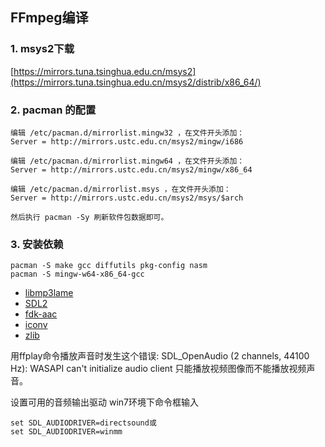 ## FFmpeg编译
### 1. msys2下载
[https://mirrors.tuna.tsinghua.edu.cn/msys2](https://mirrors.tuna.tsinghua.edu.cn/msys2/distrib/x86_64/)

### 2. pacman 的配置
```
编辑 /etc/pacman.d/mirrorlist.mingw32 ，在文件开头添加：
Server = http://mirrors.ustc.edu.cn/msys2/mingw/i686

编辑 /etc/pacman.d/mirrorlist.mingw64 ，在文件开头添加：
Server = http://mirrors.ustc.edu.cn/msys2/mingw/x86_64

编辑 /etc/pacman.d/mirrorlist.msys ，在文件开头添加：
Server = http://mirrors.ustc.edu.cn/msys2/msys/$arch

然后执行 pacman -Sy 刷新软件包数据即可。
```

### 3. 安装依赖
```
pacman -S make gcc diffutils pkg-config nasm
pacman -S mingw-w64-x86_64-gcc 
```
- [libmp3lame](https://github.com/gypified/libmp3lame)
- [SDL2](http://www.libsdl.org/download-2.0.php)
- [fdk-aac](http://www.linuxfromscratch.org/blfs/view/svn/multimedia/fdk-aac.html)
- [iconv](http://www.gnu.org/software/libiconv/)
- [zlib](https://github.com/madler/zlib)

用ffplay命令播放声音时发生这个错误:
SDL_OpenAudio (2 channels, 44100 Hz): WASAPI can't initialize audio client
只能播放视频图像而不能播放视频声音。

设置可用的音频输出驱动
win7环境下命令框输入
```
set SDL_AUDIODRIVER=directsound或
set SDL_AUDIODRIVER=winmm
```
